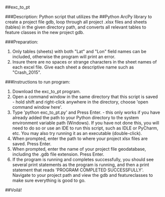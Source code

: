 ##exc_to_pt

###Description:
Python script that utilizes the ##Python ArcPy library to create a project file gdb, loop through all project .xlsx files and sheets (tables) in the given directory path, and converts all relevant tables to feature classes in the new project gdb.

###Preparation:
1. Only tables (sheets) with both "Lat" and "Lon" field names can be included, otherwise the program will print an error.
2. Insure there are no spaces or strange characters in the sheet names of each excel file. Give each sheet a descriptive name such as "Crash_2015".

###Instructions to run program:
1. Download the exc_to_pt program.
2. Open a command window in the same directory that this script is saved - hold shift and right-click anywhere in the directory, choose 'open command window here'.
3. Type 'python exc_to_pt.py' and Press Enter. - this only works if you have already added the path to your Python directory to the system environment variable path (Windows). If you have not done this, you will need to do so or use an IDE to run this script, such as IDLE or PyCharm, etc. You may also try running it as an executable (double-click).
3. When prompted, enter the path to where your project xlsx files are saved. Press Enter.
4. When prompted, enter the name of your project file geodatabase, including the .gdb file extension. Press Enter.
5. If the program is running and completes successfully, you should see several print statements as the program is running, and then a print statement that reads 'PROGRAM COMPLETED SUCCESSFULLY'. Navigate to your project path and view the gdb and featureclasses to make sure everything is good to go.


##Voilá!
